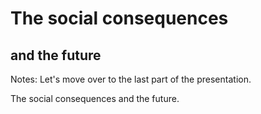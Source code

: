 # The social consequences
## and the future

Notes:
Let's move over to the last part of the presentation.

The social consequences and the future.  